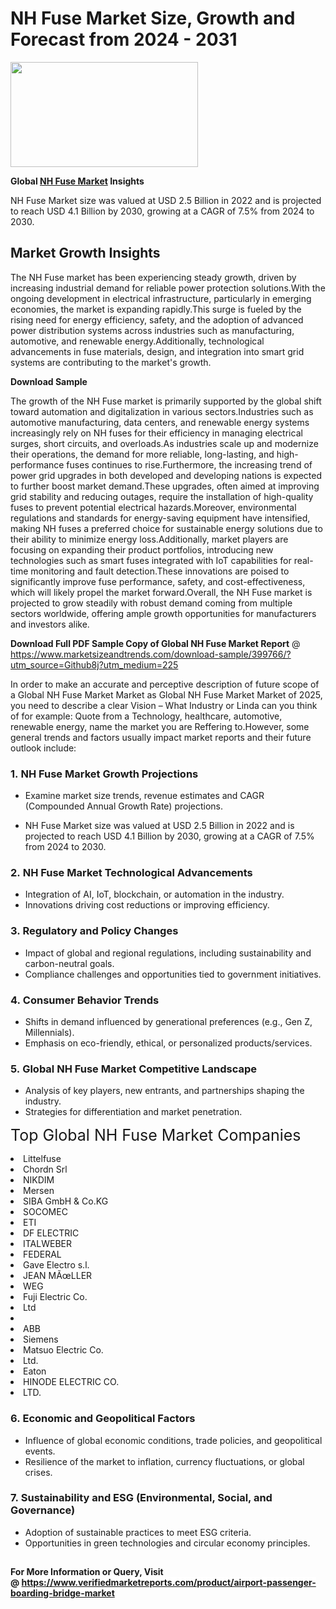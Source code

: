 <H1>NH Fuse Market Size, Growth and Forecast from 2024 - 2031</H1><img class="aligncenter size-medium wp-image-584254" src="https://thirdeyenews.in/wp-content/uploads/2024/09/Global-Market-Research-300x168.jpeg" alt="" width="300" height="168" /><p><strong>Global&nbsp;<a href="https://www.marketsizeandtrends.com/download-sample/399766/?utm_source=Github8j?utm_medium=225">NH Fuse Market</a> Insights</strong></p><p>NH Fuse Market size was valued at USD 2.5 Billion in 2022 and is projected to reach USD 4.1 Billion by 2030, growing at a CAGR of 7.5% from 2024 to 2030.</p><p><h2>Market Growth Insights</h2> <p>The NH Fuse market has been experiencing steady growth, driven by increasing industrial demand for reliable power protection solutions.With the ongoing development in electrical infrastructure, particularly in emerging economies, the market is expanding rapidly.This surge is fueled by the rising need for energy efficiency, safety, and the adoption of advanced power distribution systems across industries such as manufacturing, automotive, and renewable energy.Additionally, technological advancements in fuse materials, design, and integration into smart grid systems are contributing to the market's growth.</p> <p><strong>Download Sample</strong></p> <p>The growth of the NH Fuse market is primarily supported by the global shift toward automation and digitalization in various sectors.Industries such as automotive manufacturing, data centers, and renewable energy systems increasingly rely on NH fuses for their efficiency in managing electrical surges, short circuits, and overloads.As industries scale up and modernize their operations, the demand for more reliable, long-lasting, and high-performance fuses continues to rise.Furthermore, the increasing trend of power grid upgrades in both developed and developing nations is expected to further boost market demand.These upgrades, often aimed at improving grid stability and reducing outages, require the installation of high-quality fuses to prevent potential electrical hazards.Moreover, environmental regulations and standards for energy-saving equipment have intensified, making NH fuses a preferred choice for sustainable energy solutions due to their ability to minimize energy loss.Additionally, market players are focusing on expanding their product portfolios, introducing new technologies such as smart fuses integrated with IoT capabilities for real-time monitoring and fault detection.These innovations are poised to significantly improve fuse performance, safety, and cost-effectiveness, which will likely propel the market forward.Overall, the NH Fuse market is projected to grow steadily with robust demand coming from multiple sectors worldwide, offering ample growth opportunities for manufacturers and investors alike.</p> <p><span class=""><strong>Download Full PDF Sample Copy of Global NH Fuse Market Report</strong> @ <a href="https://www.marketsizeandtrends.com/download-sample/399766/?utm_source=Github8j?utm_medium=225" target="_blank">https://www.marketsizeandtrends.com/download-sample/399766/?utm_source=Github8j?utm_medium=225</a></span></p><p>In order to make an accurate and perceptive description of future scope of a Global&nbsp;NH Fuse Market Market as Global&nbsp;NH Fuse Market Market of 2025, you need to describe a clear Vision &ndash; What Industry or Linda can you think of for example: Quote from a Technology, healthcare, automotive, renewable energy, name the market you are Reffering to.However, some general trends and factors usually impact market reports and their future outlook include:</p><h3>1.&nbsp;<strong>NH Fuse Market Growth Projections</strong></h3><ul><li>Examine market size trends, revenue estimates and CAGR (Compounded Annual Growth Rate) projections.</li><li><p>NH Fuse Market size was valued at USD 2.5 Billion in 2022 and is projected to reach USD 4.1 Billion by 2030, growing at a CAGR of 7.5% from 2024 to 2030.</p></li></ul><h3>2.&nbsp;<strong>NH Fuse Market Technological Advancements</strong></h3><ul><li>Integration of AI, IoT, blockchain, or automation in the industry.</li><li>Innovations driving cost reductions or improving efficiency.</li></ul><h3>3.&nbsp;<strong>Regulatory and Policy Changes</strong></h3><ul><li>Impact of global and regional regulations, including sustainability and carbon-neutral goals.</li><li>Compliance challenges and opportunities tied to government initiatives.</li></ul><h3>4.&nbsp;<strong>Consumer Behavior Trends</strong></h3><ul><li>Shifts in demand influenced by generational preferences (e.g., Gen Z, Millennials).</li><li>Emphasis on eco-friendly, ethical, or personalized products/services.</li></ul><h3>5.&nbsp;<strong>Global NH Fuse Market Competitive Landscape</strong></h3><ul><li>Analysis of key players, new entrants, and partnerships shaping the industry.</li><li>Strategies for differentiation and market penetration.</li></ul><p data-pm-slice="1 1 []"><span style="color: inherit; font-family: inherit; font-size: 25px;">Top Global NH Fuse Market Companies</span></p><div class="" data-test-id=""><p><li>Littelfuse</li><li> Chordn Srl</li><li> NIKDIM</li><li> Mersen</li><li> SIBA GmbH & Co.KG</li><li> SOCOMEC</li><li> ETI</li><li> DF ELECTRIC</li><li> ITALWEBER</li><li> FEDERAL</li><li> Gave Electro s.l.</li><li> JEAN MÃœLLER</li><li> WEG</li><li> Fuji Electric Co.</li><li> Ltd</li><li></li><li> ABB</li><li> Siemens</li><li> Matsuo Electric Co.</li><li>Ltd.</li><li> Eaton</li><li> HINODE ELECTRIC CO.</li><li>LTD.</li></p></div><h3>6.&nbsp;<strong>Economic and Geopolitical Factors</strong></h3><ul><li>Influence of global economic conditions, trade policies, and geopolitical events.</li><li>Resilience of the market to inflation, currency fluctuations, or global crises.</li></ul><h3>7.&nbsp;<strong>Sustainability and ESG (Environmental, Social, and Governance)</strong></h3><ul><li>Adoption of sustainable practices to meet ESG criteria.</li><li>Opportunities in green technologies and circular economy principles.</li></ul><h2><strong style="font-size: 14px;">For More Information or Query, Visit @&nbsp;</strong><a style="background-color: #ffffff; font-size: 14px;" href="https://www.marketsizeandtrends.com/report/nh-fuse-market/" target="_blank">https://www.verifiedmarketreports.com/product/airport-passenger-boarding-bridge-market</a></h2>
